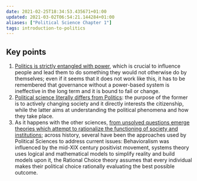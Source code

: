 ```yaml
---
date: 2021-02-25T18:34:53.435671+01:00
updated: 2021-03-02T06:54:21.144284+01:00
aliases: ["Political Science Chapter 1"]
tags: introduction-to-politics
---
```

## Key points

1. <u>Politics is strictly entangled with power</u>, which is crucial to influence people and lead them to do something they would not otherwise do by themselves; even if it seems that it does not work like this, it has to be remembered that governance without a power-based system is ineffective in the long term and it is bound to fail or change.  
2. <u>Political science literally differs from Politics</u>: the purpose of the former is to actively changing society and it directly interests the citizenship, while the latter aims at understanding the political phenomena and how they take place.  
3. As it happens with the other sciences, <u>from unsolved questions emerge theories which attempt to rationalize the functioning of society and institutions</u>; across history, several have been the approaches used by Political Sciences to address current issues: Behavioralism was influenced by the mid-XIX century positivist movement, systems theory uses logical and mathematical models to simplify reality and build models upon it, the Rational Choice theory assumes that every individual makes their political choice rationally evaluating the best possible outcome.
